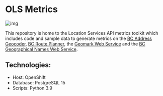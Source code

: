 # OLS Metrics
![img](https://img.shields.io/badge/Lifecycle-Experimental-339999)

This repository is home to the Location Services API metrics toolkit which includes code and sample data to generate metrics on the [BC Address Geocoder](https://www2.gov.bc.ca/gov/content?id=118DD57CD9674D57BDBD511C2E78DC0D), [BC Route Planner](https://www2.gov.bc.ca/gov/content?id=9D99E684CCD042CD88FADC51E079B4B5), the [Geomark Web Service](https://www2.gov.bc.ca/gov/content?id=F6BAF45131954020BCFD2EBCC456F084) and the [BC Geographical Names Web Service](https://www2.gov.bc.ca/gov/content?id=A3C60F17CE934B1ABFA366F28C66E370).

## Technologies:

* Host: OpenShift
* Database: PostgreSQL 15
* Scripts: Python 3.9
